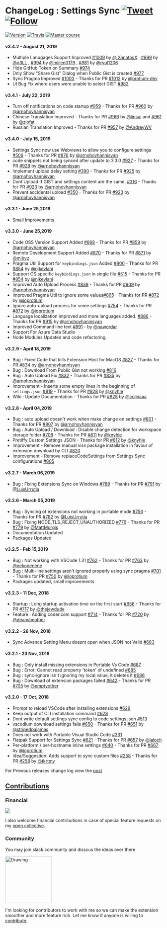 # ChangeLog : Settings Sync [![Tweet](https://img.shields.io/twitter/url/http/shields.io.svg?style=social)](https://twitter.com/intent/tweet?text=Synchronize%20your%20%40VisualStudio%20%40code%20Settings%20Across%20Multiple%20Machines%20using%20%40github%20GIST%20by%20%40itsShanKhan&url=https://github.com/shanalikhan/code-settings-sync&via=code&hashtags=code,vscode,SettingsSync,developers) [![Follow](https://img.shields.io/twitter/follow/itsShanKhan.svg?style=social&label=Follow)](https://twitter.com/intent/follow?screen_name=itsShanKhan)

[![Version](https://vsmarketplacebadge.apphb.com/version/Shan.code-settings-sync.svg)](https://marketplace.visualstudio.com/items?itemName=Shan.code-settings-sync) [![Travis](https://img.shields.io/travis/rust-lang/rust.svg)](https://marketplace.visualstudio.com/items?itemName=Shan.code-settings-sync) [![Master course](https://img.shields.io/badge/Supported%20by-VSCode%20Power%20User%20Course%20%E2%86%92-gray.svg?colorA=444444&colorB=4F44D6)](https://t.co/8BEMyhpKU5?amp=1)

#### v3.4.2 - August 21, 2019

* Multiple Lanugages Support Improved [#1009](https://github.com/shanalikhan/code-settings-sync/pull/1009) by [@ XanatosX](https://github.com/XanatosX ) , [#999](https://github.com/shanalikhan/code-settings-sync/pull/999) by [@o3LL](https://github.com/o3LL) , [#994](https://github.com/shanalikhan/code-settings-sync/pull/994) by [@mijien0179](https://github.com/mijien0179) , [#981](https://github.com/shanalikhan/code-settings-sync/pull/981) by [@ryul1206](https://github.com/ryul1206)
* Hide GitHub Token on Summary [#974](https://github.com/shanalikhan/code-settings-sync/issues/974) 
* Only Show "Share Gist" Dialog when Public Gist is created [#977](https://github.com/shanalikhan/code-settings-sync/issues/977) 
* Sync Pragma Improved [#1003](https://github.com/shanalikhan/code-settings-sync/issues/1003) - Thanks for PR [#1012](https://github.com/shanalikhan/code-settings-sync/pull/1012) by [@protium-dev](https://github.com/protium-dev)
* UI Bug Fix where users were unable to select GIST [#983](https://github.com/shanalikhan/code-settings-sync/issues/983)

#### v3.4.1 - July 22, 2019

* Turn off notifications on code startup [#959](https://github.com/shanalikhan/code-settings-sync/issues/959) - Thanks for PR [#960](https://github.com/shanalikhan/code-settings-sync/pull/960) by [@arnohovhannisyan](https://github.com/arnohovhannisyan)
* Chinese Translation Improved  - Thanks for PR [#966](https://github.com/shanalikhan/code-settings-sync/pull/966) by [@linsui](https://github.com/linsui) and [#961](https://github.com/shanalikhan/code-settings-sync/pull/961) by [@ziofat](https://github.com/ziofat)
* Russian Translation Improved - Thanks for PR [#957](https://github.com/shanalikhan/code-settings-sync/pull/957) by [@AndreyWV](https://github.com/AndreyWV)

#### v3.4.0 - July 15, 2019

* Settings Sync now use Webviews to allow you to configure settings [#506](https://github.com/shanalikhan/code-settings-sync/issues/506) - Thanks for PR [#876](https://github.com/shanalikhan/code-settings-sync/pull/876) by [@arnohovhannisyan](https://github.com/arnohovhannisyan)
* code snippets not being synced after update to 3.3.0 [#927](https://github.com/shanalikhan/code-settings-sync/issues/927) - Thanks for PR [#928](https://github.com/shanalikhan/code-settings-sync/pull/928) by [@arnohovhannisyan](https://github.com/arnohovhannisyan)
* Implement upload delay setting [#390](https://github.com/shanalikhan/code-settings-sync/issues/390) - Thanks for PR [#925](https://github.com/shanalikhan/code-settings-sync/pull/925) by [@arnohovhannisyan](https://github.com/arnohovhannisyan)
* Dont Upload If GIST and settings content are the same. [#316](https://github.com/shanalikhan/code-settings-sync/issues/316) - Thanks for PR [#923](https://github.com/shanalikhan/code-settings-sync/pull/923) by [@arnohovhannisyan](https://github.com/arnohovhannisyan)
* Prevent accidental upload [#350](https://github.com/shanalikhan/code-settings-sync/issues/350) - Thanks for PR [#923](https://github.com/shanalikhan/code-settings-sync/pull/923) by [@arnohovhannisyan](https://github.com/arnohovhannisyan)

#### v3.3.1 - June 25,2019
* Small Improvements

#### v3.3.0 - June 25,2019

* Code OSS Version Support Added [#668](https://github.com/shanalikhan/code-settings-sync/issues/668) - Thanks for PR [#859](https://github.com/shanalikhan/code-settings-sync/pull/859) by [@arnohovhannisyan](https://github.com/arnohovhannisyan)
* Remote Development Support Added [#870](https://github.com/shanalikhan/code-settings-sync/issues/870) - Thanks for PR [#871](https://github.com/shanalikhan/code-settings-sync/pull/871) by [@mjbvz](https://github.com/mjbvz)
* Pragma Util Support for `keybindings.json` Added [#800](https://github.com/shanalikhan/code-settings-sync/issues/800) - Thanks for PR [#854](https://github.com/shanalikhan/code-settings-sync/pull/854) by [@njkevlani](https://github.com/njkevlani)
* Support OS specific `keybindings.json` in single file [#515](https://github.com/shanalikhan/code-settings-sync/issues/515) - Thanks for PR [#854](https://github.com/shanalikhan/code-settings-sync/pull/854) by [@njkevlani](https://github.com/njkevlani)
* Improved Auto Upload Process [#839](https://github.com/shanalikhan/code-settings-sync/issues/839) - Thanks for PR [#909](https://github.com/shanalikhan/code-settings-sync/pull/909) by [@arnohovhannisyan](https://github.com/arnohovhannisyan)
* Improved Pragma Util to ignore some values[#865](https://github.com/shanalikhan/code-settings-sync/issues/865) - Thanks for PR [#872](https://github.com/shanalikhan/code-settings-sync/pull/872) by [@ioprotium](https://github.com/ioprotium)
* Ignore auto-upload process for some settings [#754](https://github.com/shanalikhan/code-settings-sync/issues/754) - Thanks for PR [#872](https://github.com/shanalikhan/code-settings-sync/pull/872) by [@ioprotium](https://github.com/ioprotium)
* Language localization improved and more languages added. [#886](https://github.com/shanalikhan/code-settings-sync/issues/886) - Thanks for PR [#915](https://github.com/shanalikhan/code-settings-sync/pull/915) by [@arnohovhannisyan](https://github.com/arnohovhannisyan)
* Improved Command line text [#891](https://github.com/shanalikhan/code-settings-sync/issues/891 ) - by [@nawordar](https://github.com/nawordar)
* Support For Azure Data Studio
* Node Modules Updated and code refactoring.

#### v3.2.9 - April 18,2019

* Bug : Fixed Code that kills Extension Host for MacOS [#827](https://github.com/shanalikhan/code-settings-sync/issues/827) - Thanks for PR [#834](https://github.com/shanalikhan/code-settings-sync/pull/834) by [@arnohovhannisyan](https://github.com/arnohovhannisyan)
* Bug : Download From Public Gist not working [#816](https://github.com/shanalikhan/code-settings-sync/issues/816)
* Bug : Auto Upload Fix [#832](https://github.com/shanalikhan/code-settings-sync/issues/832) - Thanks for PR [#835](https://github.com/shanalikhan/code-settings-sync/pull/835) by [@arnohovhannisyan](https://github.com/arnohovhannisyan)
* Improvement - Inserts some empty lines in the beginning of `settings.json` [#819](https://github.com/shanalikhan/code-settings-sync/issues/819) - Thanks for PR [#828](https://github.com/shanalikhan/code-settings-sync/pull/828) by [@knyhle](https://github.com/knyhle)
* Wiki : Update Documentation - Thanks for PR [#828](https://github.com/shanalikhan/code-settings-sync/pull/845) by [@colinaaa](https://github.com/colinaaa)

#### v3.2.8 - April 04,2019

* Bug : auto upload doesn't work when make change on settings [#801](https://github.com/shanalikhan/code-settings-sync/issues/801) -  Thanks for PR [#807](https://github.com/shanalikhan/code-settings-sync/pull/807) by [@arnohovhannisyan](https://github.com/arnohovhannisyan)
* Bug : Auto Upload / Download : Disable change detection for workspace storage folder [#708](https://github.com/shanalikhan/code-settings-sync/issues/708) -  Thanks for PR [#811](https://github.com/shanalikhan/code-settings-sync/pull/811) by [@knyhle](https://github.com/knyhle)
* Pretiffy Custom Settings JSON -  Thanks for PR [#812](https://github.com/shanalikhan/code-settings-sync/pull/812) by [@knyhle](https://github.com/knyhle)
* Improvement - Remove manual visx package installation in favour of extension download by CLI [#820](https://github.com/shanalikhan/code-settings-sync/issues/820)
* Improvement - Remove replaceCodeSettings from Settings Sync configurations [#805](https://github.com/shanalikhan/code-settings-sync/issues/805)

#### v3.2.7 - March 06,2019

* Bug : Fixing Extensions Sync on Windows [#789](https://github.com/shanalikhan/code-settings-sync/issues/789) -  Thanks for PR [#791](https://github.com/shanalikhan/code-settings-sync/pull/791) by [@LuisUrrutia](https://github.com/LuisUrrutia)

#### v3.2.6 - March 05,2019

* Bug : Syncing of extensions not working in portable mode [#756](https://github.com/shanalikhan/code-settings-sync/issues/756) -  Thanks for PR [#782](https://github.com/shanalikhan/code-settings-sync/pull/782) by [@LuisUrrutia](https://github.com/LuisUrrutia)
* Bug : Fixing NODE_TLS_REJECT_UNAUTHORIZED [#776](https://github.com/shanalikhan/code-settings-sync/issues/776) -  Thanks for PR [#779](https://github.com/shanalikhan/code-settings-sync/pull/779) by [@MattMorgis](https://github.com/MattMorgis)
* Documentation Updated
* Packages Updated

#### v3.2.5 - Feb 15,2019

* Bug : Not working with VSCode 1.31 [#762](https://github.com/shanalikhan/code-settings-sync/issues/762) -  Thanks for PR [#763](https://github.com/shanalikhan/code-settings-sync/pull/763) by [@nekonenene](https://github.com/nekonenene)
* Bug : Multi-line settings aren't ignored properly using sync pragma [#701](https://github.com/shanalikhan/code-settings-sync/issues/701) -  Thanks for PR [#750](https://github.com/shanalikhan/code-settings-sync/pull/750) by [@ioprotium](https://github.com/ioprotium)
* Packages updated, small improvements

#### v3.2.3 - 11 Dec, 2018

* Startup : Long startup activation time on the first start [#656](https://github.com/shanalikhan/code-settings-sync/issues/656) -  Thanks for PR [#717](https://github.com/shanalikhan/code-settings-sync/pull/717) by [@thejewdude](https://github.com/thejewdude)
* Feature : Adding coder.com support [#714](https://github.com/shanalikhan/code-settings-sync/issues/714) - Thanks for PR [#720](https://github.com/shanalikhan/code-settings-sync/pull/720) by [@deansheather](https://github.com/deansheather)

#### v3.2.2 - 26 Nov, 2018

* Sync Advance Setting Menu doesnt open when JSON not Valid [#683](https://github.com/shanalikhan/code-settings-sync/issues/683)

#### v3.2.1 - 23 Nov, 2018

* Bug : Only install missing extensions in Portable Vs Code [#687](https://github.com/shanalikhan/code-settings-sync/issues/687)
* Bug : Error: Cannot read property 'token' of undefined [#685](https://github.com/shanalikhan/code-settings-sync/issues/685)
* Bug : sync-ignore isn't ignoring my local value, it deletes it [#686](https://github.com/shanalikhan/code-settings-sync/issues/686)
* Bug : Download of extension packages failed [#642](https://github.com/shanalikhan/code-settings-sync/issues/642) - Thanks for PR [#705](https://github.com/shanalikhan/code-settings-sync/pull/705) by [@emptyother](https://github.com/emptyother)


#### v3.2.0 - 17 Oct, 2018

* Prompt to reload VSCode after installing extensions [#629](https://github.com/shanalikhan/code-settings-sync/issues/629)
* Keep output of CLI installation command [#628](https://github.com/shanalikhan/code-settings-sync/issues/628)
* Dont write default settings sync config to code settings.json [#513](https://github.com/shanalikhan/code-settings-sync/issues/513)
* vscodium download settings fails [#650](https://github.com/shanalikhan/code-settings-sync/issues/650) - Thanks for PR [#651](https://github.com/shanalikhan/code-settings-sync/pull/651) by [@stripedpajamas](https://github.com/stripedpajamas)
* Does not work with Portable Visual Studio Code [#331](https://github.com/shanalikhan/code-settings-sync/issues/331)
* Flatpak Support for Settings Sync [#621](https://github.com/shanalikhan/code-settings-sync/issues/621) - Thanks for PR [#657](https://github.com/shanalikhan/code-settings-sync/pull/657) by [@laloch](https://github.com/laloch)
* Per-platform / per-hostname inline settings [#640](https://github.com/shanalikhan/code-settings-sync/issues/640) - Thanks for PR [#667](https://github.com/shanalikhan/code-settings-sync/pull/667) by [@ioprotium](https://github.com/ioprotium)
* Idea/Suggestion: Adds support to sync custom files [#258](https://github.com/shanalikhan/code-settings-sync/issues/258) - Thanks for PR [#258](https://github.com/shanalikhan/code-settings-sync/pull/258) by [@tkrtmy](https://github.com/tkrtmy)


For Previous releases change log view the [post](http://shanalikhan.github.io/2016/05/14/Visual-studio-code-sync-settings-release-notes.html)


## [Contributions](https://github.com/shanalikhan/code-settings-sync/blob/master/CONTRIBUTING.md)

### Financial

[<img src="https://www.paypalobjects.com/en_US/i/btn/btn_donateCC_LG.gif">](https://www.paypal.com/cgi-bin/webscr?cmd=_donations&business=4W3EWHHBSYMM8&lc=IE&item_name=Code%20Settings%20Sync&item_number=visual%20studio%20code%20settings%20sync&currency_code=USD&bn=PP%2dDonationsBF%3abtn_donate_SM%2egif%3aNonHosted)

I also welcome financial contributions in case of special feature requests on my [open collective](https://opencollective.com/code-settings-sync).

### Community

You may join slack community and disscus the ideas over there.

<a href="https://join.slack.com/t/codesettingssync/shared_invite/enQtNzQyODMzMzI5MDQ3LWNmZjVkZjE2YTg0MzY1Y2EyYzVmYThmNzg2YjZkNjhhZWY3ZTEzN2I3ZTAxMjkwNWU0ZjMyZGFhMjdiZDI3ODU">
<img src="https://i.imgur.com/1QWdtcX.png" alt="Drawing" style="width: 150px;"/>
</a>

I'm looking for contributors to work with me so we can make the extension smoother and more feature rich.
Let me know if anyone is willing to [contribute](https://github.com/shanalikhan/code-settings-sync/blob/master/CONTRIBUTING.md).


